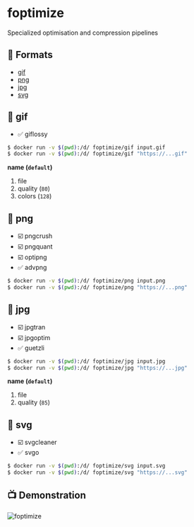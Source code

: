 # foptimize
Specialized optimisation and compression pipelines

## :wrench: Formats
- [gif](#gif)
- [png](#png)
- [jpg](#jpg)
- [svg](#svg)

## :whale: gif
- :white_check_mark: giflossy

```bash
$ docker run -v $(pwd):/d/ foptimize/gif input.gif
$ docker run -v $(pwd):/d/ foptimize/gif "https://...gif"
```
**name (`default`)**
1. file
2. quality (`80`)
3. colors (`128`)

## :whale: png
- :ballot_box_with_check: pngcrush 
- :ballot_box_with_check: pngquant
- :ballot_box_with_check: optipng
- :white_check_mark: advpng

```bash
$ docker run -v $(pwd):/d/ foptimize/png input.png
$ docker run -v $(pwd):/d/ foptimize/png "https://...png"
```
## :whale: jpg
- :ballot_box_with_check: jpgtran
- :ballot_box_with_check: jpgoptim
- :white_check_mark: guetzli

```bash
$ docker run -v $(pwd):/d/ foptimize/jpg input.jpg
$ docker run -v $(pwd):/d/ foptimize/jpg "https://...jpg"
```
**name (`default`)**
1. file
2. quality (`85`)

## :whale: svg
- :ballot_box_with_check: svgcleaner
- :white_check_mark: svgo

```bash
$ docker run -v $(pwd):/d/ foptimize/svg input.svg
$ docker run -v $(pwd):/d/ foptimize/svg "https://...svg"
```

## :tv: Demonstration
![foptimize](https://s3.eu-west-3.amazonaws.com/juke-github/foptimize1.gif)

<script src="https://asciinema.org/a/174524.js" id="asciicast-174524" async></script>
<script>
export default {
    mounted () {
        document.querySelector(`.${this.$style.example}`) .textContent = 'This is rendered by inline script and styled by inline CSS'
    }
}
</script>
